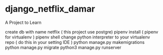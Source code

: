 # django_netflix_damar
A Project to Learn


create db with name netflix ( this project use postgre)
pipenv install ( pipenv for virtualenv )
pipenv shell
change python interpreter to your virtualenv repo ( do this in your setting IDE )
python manage.py makemigrations
python manage.py migrate
python3 manage.py runserver

